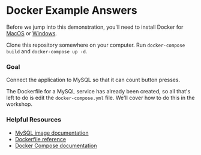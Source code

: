 # Docker Example Answers

Before we jump into this demonstration, you'll need to install Docker for [MacOS](https://docs.docker.com/docker-for-mac/install/) or [Windows](https://docs.docker.com/docker-for-windows/install/).

Clone this repository somewhere on your computer. Run `docker-compose build` and `docker-compose up -d`.

### Goal
Connect the application to MySQL so that it can count button presses. 

The Dockerfile for a MySQL service has already been created, so all that's left to do is edit the `docker-compose.yml` file. We'll cover how to do this in the workshop.

### Helpful Resources
* [MySQL image documentation](https://hub.docker.com/_/mysql)
* [Dockerfile reference](https://docs.docker.com/engine/reference/builder/)
* [Docker Compose documentation](https://docs.docker.com/compose/)